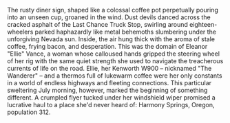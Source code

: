 The rusty diner sign, shaped like a colossal coffee pot perpetually pouring into an unseen cup, groaned in the wind.  Dust devils danced across the cracked asphalt of the Last Chance Truck Stop, swirling around eighteen-wheelers parked haphazardly like metal behemoths slumbering under the unforgiving Nevada sun. Inside, the air hung thick with the aroma of stale coffee, frying bacon, and desperation.  This was the domain of Eleanor "Ellie" Vance, a woman whose calloused hands gripped the steering wheel of her rig with the same quiet strength she used to navigate the treacherous currents of life on the road.  Ellie, her Kenworth W900 – nicknamed "The Wanderer" – and a thermos full of lukewarm coffee were her only constants in a world of endless highways and fleeting connections. This particular sweltering July morning, however, marked the beginning of something different.  A crumpled flyer tucked under her windshield wiper promised a lucrative haul to a place she'd never heard of:  Harmony Springs, Oregon, population 312.
